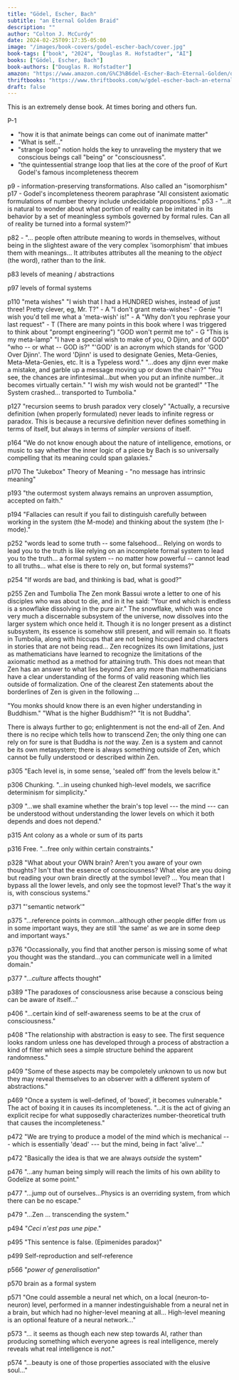 ```yaml
---
title: "Gödel, Escher, Bach"
subtitle: "an Eternal Golden Braid"
description: ""
author: "Colton J. McCurdy"
date: 2024-02-25T09:17:35-05:00
image: "/images/book-covers/godel-escher-bach/cover.jpg"
book-tags: ["book", "2024", "Douglas R. Hofstadter", "AI"]
books: ["Gödel, Escher, Bach"]
book-authors: ["Douglas R. Hofstadter"]
amazon: "https://www.amazon.com/G%C3%B6del-Escher-Bach-Eternal-Golden/dp/0465026567"
thriftbooks: "https://www.thriftbooks.com/w/gdel-escher-bach-an-eternal-golden-braid-by-douglas-r-hofstadter/248252/#edition=2401886&idiq=4240623"
draft: false
---
```


This is an extremely dense book. At times boring and others fun. 

P-1 
- "how it is that animate beings can come out of inanimate matter"
- "What is self..."
- "strange loop" notion holds the key to unraveling the mystery that we conscious
beings call "being" or "consciousness".
- "the quintessential strange loop that lies  at the core of the proof of Kurt Godel's
famous incompleteness theorem

p9 - information-preserving transformations. Also called an "isomorphism"
p17 - Godel's incompleteness theorem paraphrase "All consistent axiomatic formulations
of number theory include undecidable propositions."
p53 - "...it is natural to wonder about what portion of reality can be imitated in its
behavior by a set of meaningless symbols governed by formal rules. Can all of reality
be turned into a formal system?"

p82 - "... people often attribute meaning to words in themselves, without being
in the slightest aware of the very complex 'isomorphism' that imbues them with meanings...
It attributes attributes all the meaning to the _object_ (the word), rather than
to the _link_.

p83 levels of meaning / abstractions

p97 levels of formal systems

p110 "meta wishes"
"I wish that I had a HUNDRED wishes, instead of just three! Pretty clever, eg, Mr. T?" - A
"I don't grant meta-wishes" - Genie
"I wish you'd tell me what a 'meta-wish' is!" - A
"Why don't you rephrase your last request" - T
(There are many points in this book where I was triggered to think about "prompt engineering")
"GOD won't permit me to" - G
"This is my meta-lamp"
"I have a special wish to make of you, O Djinn, and of GOD"
"who -- or what -- GOD is?"
"'GOD' is an acronym which stands for 'GOD Over Djinn'. The word 'Djinn' is used
to designate Genies, Meta-Genies, Meta-Meta-Genies, etc. It is a Typeless word."
"...does any djinn ever make a mistake, and garble up a message moving up or down the chain?"
"You see, the chances are infintesimal...but when you put an infinite number...it becomes virtually certain."
"I wish my wish would not be granted!"
"The System crashed... transported to Tumbolia."

p127 "recursion seems to brush paradox very closely"
"Actually, a recursive definition (when properly formulated) never leads to infinite
regress or paradox. This is because a recursive definition never defines something in terms of itself,
but always in terms of _simpler versions_ of itself.

p164 "We do not know enough about the nature of intelligence, emotions, or music
to say whether the inner logic of a piece by Bach is so universally compelling
that its meaning could span galaxies."

p170 The "Jukebox" Theory of Meaning - "no message has intrinsic meaning"

p193 "the outermost system always remains an unproven assumption, accepted on faith."

p194 "Fallacies can result if you fail to distinguish carefully between working
in the system (the M-mode) and thinking about the system (the I-mode)."

p252 "words lead to some truth -- some falsehood... Relying on words to lead you
to the truth is like relying on an incomplete formal system to lead you to the truth...
a formal system -- no matter how powerful -- cannot lead to all truths... what else
is there to rely on, but formal systems?"

p254 "If words are bad, and thinking is bad, what is good?"

p255 Zen and Tumbolia
The Zen monk Bassui wrote a letter to one of his disciples who was about to die,
and in it he said: "Your end which is endless is a snowflake dissolving in the
pure air." The snowflake, which was once very much a discernable subsystem of the universe,
now dissolves into the larger system which once held it. Though it is no longer present
as a distinct subsystem, its essence is somehow still present, and will remain so.
It floats in Tumbolia, along with hiccups that are not being hiccuped and characters
in stories that are not being read... Zen recognizes its own limitations, just as
mathematicians have learned to recognize the limitations of the axiomatic method
as a method for attaining truth. This does not mean that Zen has an answer to what
lies beyond Zen any more than mathematicians have a clear understanding of the forms
of valid reasoning which lies outside of formalization. One of the clearest Zen
statements about the borderlines of Zen is given in the following ...

"You monks should know there is an even higher understanding in Buddhism." "What
is the higher Buddhism?" "It is not Buddha".

There is always further to go; enlightenment is not the end-all of Zen. And there
is no recipe which tells how to transcend Zen; the only thing one can rely on for
sure is that Buddha is _not_ the way. Zen is a system and cannot be its own metasystem;
there is always something outside of Zen, which cannot be fully understood or described
within Zen.

p305 "Each level is, in some sense, 'sealed off' from the levels below it."

p306 Chunking. "...in useing chunked high-level models, we sacrifice determinism for simplicity."

p309 "...we shall examine whether the brain's top level --- the mind --- can be understood
without understanding the lower levels on which it both depends and does not depend."

p315 Ant colony as a whole or sum of its parts

p316 Free. "...free only within certain constraints."

p328 "What about your OWN brain? Aren't you aware of your own thoughts? Isn't that
the essence of consciousness? What else are you doing but reading your own brain
directly at the symbol level? ... You mean that I bypass all the lower levels, and only see
the topmost level? That's the way it is, with conscious systems."

p371 "'semantic network'"

p375 "...reference points in common...although other people differ from us in some
important ways, they are still 'the same' as we are in some deep and important ways."

p376 "Occassionally, you find that another person is missing some of what you thought
was the standard...you can communicate well in a limited domain."

p377 "..._culture_ affects thought"

p389 "The paradoxes of consciousness arise because a conscious being can be aware of
itself..."

p406 "...certain kind of self-awareness seems to be at the crux of consciousness."

p408 "The relationship with abstraction is easy to see. The first sequence looks random
unless one has developed through a process of abstraction a kind of filter which sees a simple structure
behind the apparent randomness."

p409 "Some of these aspects may be compoletely unknown to us now but they may reveal
themselves to an observer with a different system of abstractions."

p469 "Once a system is well-defined, of 'boxed', it becomes vulnerable." The act
of boxing it in causes its incompleteness. "...it is the act of giving an explicit
recipe for what supposedly characterizes number-theoretical truth that causes the
incompleteness."

p472 "We are trying to produce a model of the mind which is mechanical --- which is
essentially 'dead' --- but the mind, being in fact 'alive'..."

p472 "Basically the idea is that we are always _outside_ the system"

p476 "...any human being simply will reach the limits of his own ability to Godelize
at some point."

p477 "...jump out of ourselves...Physics is an overriding system, from which there
can be no escape."

p479 "...Zen ... transcending the system."

p494 "_Ceci n'est pas une pipe_."

p495 "This sentence is false. (Epimenides paradox)"

p499 Self-reproduction and self-reference

p566 "_power of generalisation_"

p570 brain as a formal system

p571 "One could assemble a neural net which, on a local (neuron-to-neuron) level, performed
in a manner indestinguishable from a neural net in a brain, but which had no higher-level
meaning at all... High-level meaning is an optional feature of a neural network..."

p573 "... it seems as though each new step towards AI, rather than producing something
which everyone agrees is real intelligence, merely reveals what real intelligence
is _not_."

p574 "...beauty is one of those properties associated with the elusive soul..."
